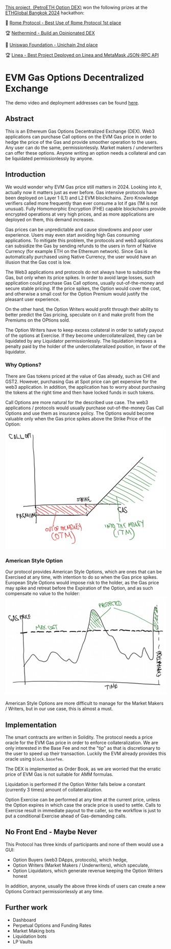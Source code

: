 [This project, (PetroETH Option DEX)](https://ethglobal.com/showcase/petroeth-option-dex-vo05p) won the following prizes at the [ETHGlobal Bangkok 2024](https://ethglobal.com/events/bangkok) hackathon:

🥇 [Rome Protocol - Best Use of Rome Protocol 1st place](https://ethglobal.com/showcase/petroeth-option-dex-vo05p)

🏆 [Nethermind - Build an Opinionated DEX](https://ethglobal.com/showcase/petroeth-option-dex-vo05p)

🥈 [Uniswap Foundation - Unichain 2nd place](https://ethglobal.com/showcase/petroeth-option-dex-vo05p)

🏆 [Linea - Best Project Deployed on Linea and MetaMask JSON-RPC API](https://ethglobal.com/showcase/petroeth-option-dex-vo05p)

# EVM Gas Options Decentralized Exchange

The demo video and deployment addresses can be found [here](./demo/README.md).

## Abstract

This is an Ethereum Gas Options Decentralized Exchange (DEX). Web3 applications can purchase Call options on the EVM Gas price in order to hedge the price of the Gas
and provide smoother operation to the users. Any user can do the same, permissionlessly.
Market makers / underwriters can offer these options. Anyone writing an option needs a collateral and can be liquidated permissionlessly by anyone.

## Introduction

We would wonder why EVM Gas price still matters in 2024. Looking into it, actually now it matters just as ever before. Gas intensive protocols have been deployed on Layer 1 (L1) and L2 EVM blockchains. Zero Knowledge verifiers called more frequently than ever consume a lot if gas (1M is not unusual). Fully Homomorphic Encryption (FHE) capable blockchains provide encrypted operations at very high prices, and as more applications are deployed on them, this demand increases.

Gas prices can be unpredictable and cause slowdowns and poor user experience. Users may even start avoiding high Gas consuming applications. To mitigate this problem,
the protocols and web3 applications can subsidize the Gas by sending refunds to the users in form of Native Currency (for example ETH on the Ethereum network). Since
Gas is automatically purchased using Native Currency, the user would have an illusion that the Gas cost is low.

The Web3 applications and protocols do not always have to subsidize the Gas, but only when its price spikes. In order to avoid large losses, such application could purchase
Gas Call options, usually out-of-the-money and secure stable pricing. If the price spikes, the Option would cover the cost, and otherwise a small cost for the Option Premium 
would justify the pleasant user experience.

On the other hand, the Option Writers would profit through their ability to better predict the Gas pricing, speculate on it and make profit from the Premiums on the OPtions sold.

The Option Writers have to keep excess collateral in order to satisfy payout of the options at Exercise. If they become undercollateralized, they can be liquidated by any
Liquidator permissionlessly. The liquidation imposes a penalty paid by the holder of the undercollateralized position, in favor of the liquidator.

### Why Options?

There are Gas tokens priced at the value of Gas already, such as CHI and GST2. However, purchasing Gas at Spot price can get expensive for the web3 application. In addition, the application has to worry about purchasing the tokens at the right time and then have locked funds in such tokens.

Call Options are more natural for the described use case. The web3 applications / protocols would usually purchase out-of-the-money Gas Call Options and use them as insurance policy. The Options would become valuable only when the Gas price spikes above the Strike Price of the Option:
![Option](./demo/Option.png)

### American Style Option

Our protocol provides American Style Options, which are ones that can be Exercised at any time, with intention to do so when the Gas price spikes. European Style Options would impose risk to the holder, as the Gas price may spike and retreat before the Expiration of the Option, and as such compensate no value to the holder:
![Value](./demo/Value.png)

American Style Options are more difficult to manage for the Market Makers / Writers, but in our use case, this is almost a must.

## Implementation

The smart contracts are written in Solidity. The protocol needs a price oracle for the EVM Gas price in order to enforce collateralization. We are only interested in the Base Fee and not the "tip" as that is discretionary to the user to speed up their transaction. Luckily the EVM already provides this oracle using ```block.basefee```.

The DEX is implemented as Order Book, as we are worried that the erratic price of EVM Gas is not suitable for AMM formulas.

Liquidation is performed if the Option Writer falls below a constant (currently 3 times) amount of collateralization.

Option Exercise can be performed at any time at the current price, unless the Option expires in which case the oracle price is used to settle. Calls to Exercise result in immediate payout to the caller, so the workflow is just to put a conditional Exercise ahead of Gas-demanding calls.

## No Front End - Maybe Never

This Protocol has three kinds of participants and none of them would use a GUI:
- Option Buyers (web3 DApps, protocols), which hedge,
- Option Writers (Market Makers / Underwriters), which speculate,
- Option Liquidators, which generate revenue keeping the Option Writers honest

In addition, anyone, usually the above three kinds of users can create a new Options Contract permissionlessly at any time.

## Further work

- Dashboard
- Perpetual Options and Funding Rates
- Market Making bots
- Liquidation bots
- LP Vaults
